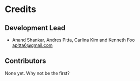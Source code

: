 # Credits


## Development Lead

* Anand Shankar, Andres Pitta, Carlina Kim and Kenneth Foo <apitta6@gmail.com>

## Contributors

None yet. Why not be the first?
